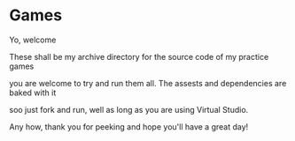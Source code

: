 # Games

Yo, welcome

These shall be my archive directory for the source code of my practice games

you are welcome to try and run them all. The assests and dependencies are baked with it

soo just fork and run, well as long as you are using Virtual Studio.

Any how, thank you for peeking and hope you'll have a great day!
